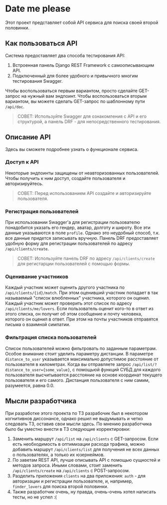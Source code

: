 # Date me please
Этот проект представляет собой API сервиса для поиска своей второй половинки.


## Как пользоваться API
Система предоставляет два способа тестирования API:

1. Встроенная панель Django REST Framework с самоописывающим API.
2. Подключенный для более удобного и привычного многим тестирования Swagger. 

Чтобы воспользоваться первым вариантом, просто сделайте GET-запрос на нужный вам эндпоинт.
Чтобы воспользоваться вторым вариантом, вы можете сделать GET-запрос по шаблонному пути ```/api/doc```.

> СОВЕТ:
> Используйте Swagger для ознакомления с API и его структурой, а панель DRF - для непосредственного тестирования.

## Описание API
Здесь вы сможете подробнее узнать о функционале сервиса.

### Доступ к API
Некоторые эндпоинты защищены от неавторизованных пользователей. Чтобы получить к ним доступ, создайте пользователя и авторизируйтесь.

> СОВЕТ:
> Перед использованием API создайте и авторизируйте пользователя.

### Регистрация пользователей
При использовании Swagger'a для регистрации пользователю понадобится указать его гендер, аватар, долготу и широту. Все эти данные указываются в поле ```profile```. Однако это неудобный способ, т.к. все данные придется записывать вручную. Панель DRF предоставляет удобную форму для регистрации пользователей по адресу ```/api/clients/create```.

> СОВЕТ:
> Используйте панель DRF по адресу ```/api/clients/create``` для регистарции пользователей с помощью формы.

### Оценивание участников
Каждый участник может оценить другого участника по ```/api/clients/{id}/match```.
При этом оценивший участник попадает в так называемый "список влюбленных" участника, которого он оценил.
Каждый участник может проверить этот список по адресу ```/api/clients/me/lovers```.
Если пользователь оценит кого-то в ответ из этого списка, он получит об этом сообщение и почту человека, которого он оценил в ответ. При этом на почты участников отправятся письма о взаимной симпатии.

### Фильтрация списка пользователей
Список пользователей можно фильтровать по заданным параметрам.
Особое внимание стоит уделить параметру дистанции. В параметре ```distance_to_user``` указывается максимально допустимое расстояние от пользователя в километрах. Когда вы отправляете запрос ```/api/list/?distance_to_user={some_value}```, с помощьюй функций СУБД для каждого пользователя высчитывается расстояние на основе координат текущего пользователя и его самого. Дистанция пользователя с ним самим, разумеется, равна 0.0.

## Мысли разработчика
При разработке этого проекта по ТЗ разрабочик был в некотором когнитивнов диссонансе, однако решил не выдумывать и четко следовать ТЗ, оставив свои мысли здесь.
По мнению разработчика было бы уместно внести в ТЗ следующие корректировки:

1. Заменить маршрут ```/api/list``` на ```/api/clients``` с GET-запросом. Если есть необходимость в оптимизации расхода трафика, можно добавить маршрут ```/api/clients/list``` для получения не всех данных о пользователях, а только их юзернеймов.
2. По заветам REST API, лучше описывать API с помощью сущностей и методов запроса. Иными словами, стоит заменить ```/api/clients/create``` на ```/api/clients``` с POST-запросом.
3. Разделить приложения ```clients``` на два приложения: ```auth``` - для авторизации и регистрации пользователе, и, например, ```finder_lovers``` для поиска второй половинки.
4. Также разработчик очень, ну правда, очень-очень хотел написать тесты, но не успел :(
